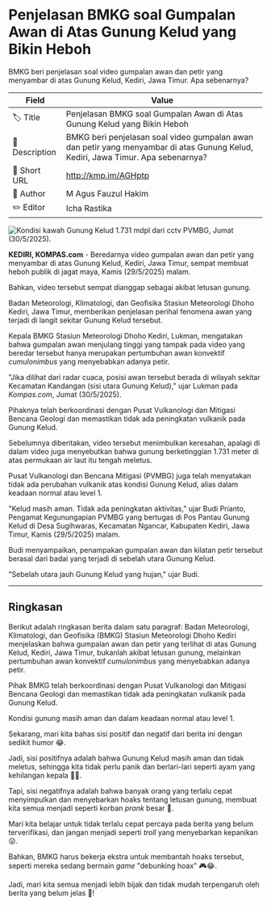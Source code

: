 # Penjelasan BMKG soal Gumpalan Awan di Atas Gunung Kelud yang Bikin Heboh

BMKG beri penjelasan soal video gumpalan awan dan petir yang menyambar di atas Gunung Kelud, Kediri, Jawa Timur. Apa sebenarnya?

| Field         | Value                                                       |
|---------------|-------------------------------------------------------------|
| 🏷️ Title       | Penjelasan BMKG soal Gumpalan Awan di Atas Gunung Kelud yang Bikin Heboh |
| 📝 Description | BMKG beri penjelasan soal video gumpalan awan dan petir yang menyambar di atas Gunung Kelud, Kediri, Jawa Timur. Apa sebenarnya? |
| 🔗 Short URL   | http://kmp.im/AGHptp |
| 👤 Author      | M Agus Fauzul Hakim |
| ✏️ Editor      | Icha Rastika |

![Kondisi kawah Gunung Kelud 1.731 mdpl dari cctv PVMBG, Jumat (30/5/2025).](https://asset.kompas.com/crops/b0axyVdfVJK5ENtyfN_2t57Wb_I=/0x0:0x0/750x500/data/photo/2025/05/30/6839ac87f2e18.jpg)

**KEDIRI, KOMPAS.com** - Beredarnya video gumpalan awan dan petir yang menyambar di atas Gunung Kelud, Kediri, Jawa Timur, sempat membuat heboh publik di jagat maya, Kamis (29/5/2025) malam.

Bahkan, video tersebut sempat dianggap sebagai akibat letusan gunung.

Badan Meteorologi, Klimatologi, dan Geofisika Stasiun Meteorologi Dhoho Kediri, Jawa Timur, memberikan penjelasan perihal fenomena awan yang terjadi di langit sekitar Gunung Kelud tersebut.

Kepala BMKG Stasiun Meteorologi Dhoho Kediri, Lukman, mengatakan bahwa gumpalan awan menjulang tinggi yang tampak pada video yang beredar tersebut hanya merupakan pertumbuhan awan konvektif *cumulonimbus* yang menyebabkan adanya petir.

"Jika dilihat dari radar cuaca, posisi awan tersebut berada di wilayah sekitar Kecamatan Kandangan (sisi utara Gunung Kelud)," ujar Lukman pada *Kompas.com*, Jumat (30/5/2025).

Pihaknya telah berkoordinasi dengan Pusat Vulkanologi dan Mitigasi Bencana Geologi dan memastikan tidak ada peningkatan vulkanik pada Gunung Kelud.

Sebelumnya diberitakan, video tersebut menimbulkan keresahan, apalagi di dalam video juga menyebutkan bahwa gunung berketinggian 1.731 meter di atas permukaan air laut itu tengah meletus.

Pusat Vulkanologi dan Bencana Mitigasi (PVMBG) juga telah menyatakan tidak ada perubahan vulkanik atas kondisi Gunung Kelud, alias dalam keadaan normal atau level 1.

"Kelud masih aman. Tidak ada peningkatan aktivitas," ujar Budi Prianto, Pengamat Kegunungapian PVMBG yang bertugas di Pos Pantau Gunung Kelud di Desa Sugihwaras, Kecamatan Ngancar, Kabupaten Kediri, Jawa Timur, Kamis (29/5/2025) malam.

Budi menyampaikan, penampakan gumpalan awan dan kilatan petir tersebut berasal dari badai yang terjadi di sebelah utara Gunung Kelud.

"Sebelah utara jauh Gunung Kelud yang hujan," ujar Budi.

---
## Ringkasan

Berikut adalah ringkasan berita dalam satu paragraf: Badan Meteorologi, Klimatologi, dan Geofisika (BMKG) Stasiun Meteorologi Dhoho Kediri menjelaskan bahwa gumpalan awan dan petir yang terlihat di atas Gunung Kelud, Kediri, Jawa Timur, bukanlah akibat letusan gunung, melainkan pertumbuhan awan konvektif *cumulonimbus* yang menyebabkan adanya petir.

 Pihak BMKG telah berkoordinasi dengan Pusat Vulkanologi dan Mitigasi Bencana Geologi dan memastikan tidak ada peningkatan vulkanik pada Gunung Kelud.

 Kondisi gunung masih aman dan dalam keadaan normal atau level 1.



Sekarang, mari kita bahas sisi positif dan negatif dari berita ini dengan sedikit humor 😂.

 Jadi, sisi positifnya adalah bahwa Gunung Kelud masih aman dan tidak meletus, sehingga kita tidak perlu panik dan berlari-lari seperti ayam yang kehilangan kepala 🐓😂.

 Tapi, sisi negatifnya adalah bahwa banyak orang yang terlalu cepat menyimpulkan dan menyebarkan hoaks tentang letusan gunung, membuat kita semua menjadi seperti korban *prank* besar 🤣.

 Mari kita belajar untuk tidak terlalu cepat percaya pada berita yang belum terverifikasi, dan jangan menjadi seperti *troll* yang menyebarkan kepanikan 😜.

 Bahkan, BMKG harus bekerja ekstra untuk membantah hoaks tersebut, seperti mereka sedang bermain *game* "debunking hoax" 🎮😂.

 Jadi, mari kita semua menjadi lebih bijak dan tidak mudah terpengaruh oleh berita yang belum jelas 🙏!
